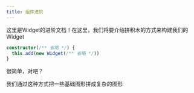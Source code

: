 ```yaml
---
title: 组件进阶
---
```


这里是Widget的进阶文档！在这里，我们将要介绍拼积木的方式来构建我们的Widget

```typescript
constructor(/** 省略 */) {
  this.add(new Widget(/** 省略 */))
}
```

很简单，对吧？

我们通过这种方式把一些基础图形拼成复杂的图形

